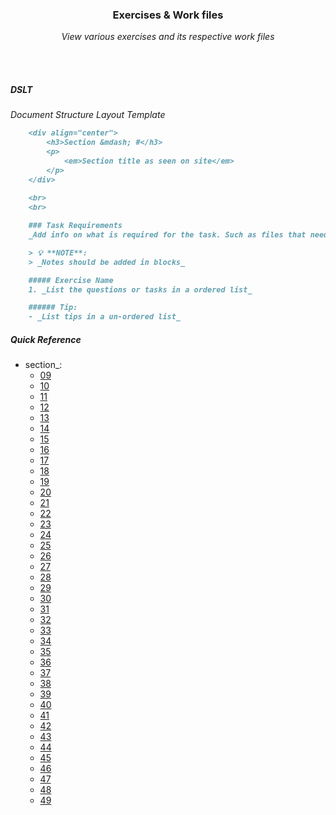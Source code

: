 <div align="center">
    <h3>Exercises & Work files</h3>
    <p>
        <em>View various exercises and its respective work files</em>
    </p>
</div>

<br>
<br>

##### DSLT 
_Document Structure Layout Template_

```md
    <div align="center">
        <h3>Section &mdash; #</h3>
        <p>
            <em>Section title as seen on site</em>
        </p>
    </div>
    
    <br>
    <br>

    ### Task Requirements
    _Add info on what is required for the task. Such as files that need to be downloaded, etc..._

    > 💡 **NOTE**: 
    > _Notes should be added in blocks_

    ##### Exercise Name
    1. _List the questions or tasks in a ordered list_

    ###### Tip:
    - _List tips in a un-ordered list_
```

##### Quick Reference
- section_:
    - [09](./section_09/) 
    - [10](./section_10/) 
    - [11]() 
    - [12]() 
    - [13]() 
    - [14]() 
    - [15]() 
    - [16]() 
    - [17]() 
    - [18]() 
    - [19]() 
    - [20]() 
    - [21]() 
    - [22]() 
    - [23]() 
    - [24]() 
    - [25]() 
    - [26]() 
    - [27]() 
    - [28]() 
    - [29]() 
    - [30]() 
    - [31]() 
    - [32]() 
    - [33]() 
    - [34]() 
    - [35]() 
    - [36]() 
    - [37]() 
    - [38]() 
    - [39]() 
    - [40]() 
    - [41]() 
    - [42]() 
    - [43]() 
    - [44]() 
    - [45]() 
    - [46]() 
    - [47]() 
    - [48]() 
    - [49]() 
